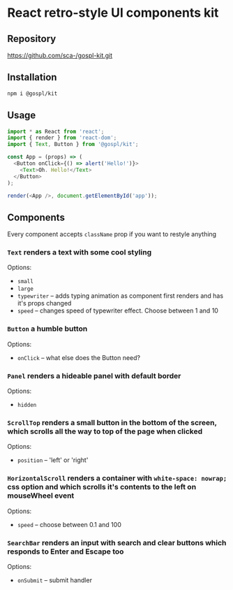 # React retro-style UI components kit

## Repository
https://github.com/sca-/gospl-kit.git

## Installation
```sh
npm i @gospl/kit
```

## Usage
```javascript
import * as React from 'react';
import { render } from 'react-dom';
import { Text, Button } from '@gospl/kit';

const App = (props) => (
  <Button onClick={() => alert('Hello!')}>
    <Text>Oh. Hello!</Text>
  </Button>
);

render(<App />, document.getElementById('app'));
```

## Components

Every component accepts `className` prop if you want to restyle anything

### `Text` renders a text with some cool styling
Options: 
- `small` 
- `large` 
- `typewriter` – adds typing animation as component first renders and has it's props changed
- `speed` – changes speed of typewriter effect. Choose between 1 and 10

### `Button` a humble button
Options: 
- `onClick` – what else does the Button need? 

### `Panel` renders a hideable panel with default border
Options: 
- `hidden` 

### `ScrollTop` renders a small button in the bottom of the screen, which scrolls all the way to top of the page when clicked
Options: 
- `position` – 'left' or 'right' 

### `HorizontalScroll` renders a container with `white-space: nowrap;` css option and which scrolls it's contents to the left on mouseWheel event
Options: 
- `speed` – choose between 0.1 and 100

### `SearchBar` renders an input with search and clear buttons which responds to Enter and Escape too
Options: 
- `onSubmit` – submit handler
